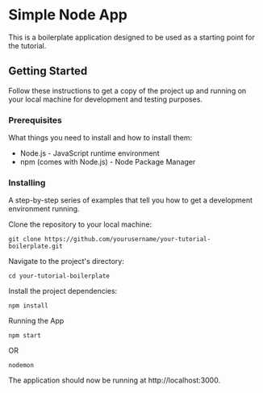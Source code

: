 # Simple Node App

This is a boilerplate application designed to be used as a starting point for the tutorial.

## Getting Started

Follow these instructions to get a copy of the project up and running on your local machine for development and testing purposes.

### Prerequisites

What things you need to install and how to install them:

* Node.js - JavaScript runtime environment
* npm (comes with Node.js) - Node Package Manager

### Installing

A step-by-step series of examples that tell you how to get a development environment running.

Clone the repository to your local machine:

`git clone https://github.com/yourusername/your-tutorial-boilerplate.git`

Navigate to the project's directory:

`cd your-tutorial-boilerplate`

Install the project dependencies:

`npm install`

Running the App

`npm start`

OR

`nodemon`

The application should now be running at http://localhost:3000.
